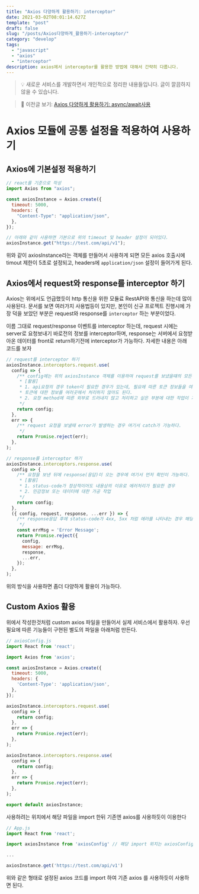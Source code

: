 ```yaml
---
title: "Axios 다양하게 활용하기: interceptor"
date: 2021-03-02T08:01:14.627Z
template: "post"
draft: false
slug: "/posts/Axios다양하게_활용하기-interceptor/"
category: "develop"
tags:
  - "javascript"
  - "axios"
  - "interceptor"
description: axios에서 interceptor를 활용한 방법에 대해서 간략히 다룹니다.
---
```


> 💡 새로운 서비스를 개발하면서 개인적으로 정리한 내용들입니다. 글이 깔끔하지 않을 수 있습니다.

> 📔 이전글 보기: [Axios 다양하게 활용하기: async/await사용](/posts/Axios다양하게_활용하기-async_await사용/)

# Axios 모듈에 공통 설정을 적용하여 사용하기

## Axios에 기본설정 적용하기

```jsx
// react를 기준으로 작성
import Axios from "axios";

const axiosInstance = Axios.create({
  timeout: 5000,
  headers: {
    "Content-Type": "application/json",
  },
});

// 아래와 같이 사용하면 기본으로 위의 timeout 및 header 설정이 되어있다.
axiosInstance.get("https://test.com/api/v1");
```

위와 같이 axiosInstance라는 객체를 만들어서 사용하게 되면 모든 axios 호출시에 timout 제한이 5초로 설정되고, headers에 `application/json` 설정이 들어가게 된다.

## Axios에서 request와 response를 interceptor 하기

Axios는 위에서도 언급했듯이 http 통신을 위한 모듈료 RestAPI와 통신을 하는데 많이 사용된다. 문서를 보면 여러가지 사용법등이 있지만, 본인이 신규 프로젝트 진행시에 가장 덕을 보았던 부분은 request와 response를 `interceptor` 하는 부분이었다.

이름 그대로 request/response 이벤트를 interceptor 하는데, request 시에는 server로 요청보내기 바로전의 정보를 interceptor하며, response는 서버에서 요청받아온 데이터를 front로 return하기전에 interceptor가 가능하다. 자세한 내용은 아래 코드를 보자

```jsx
// request를 interceptor 하기
axiosInstance.interceptors.request.use(
  config => {
    /** config에는 위의 axiosInstance 객체를 이용하여 request를 보냈을떄의 모든 설정값들이 들어있다.
     * [활용]
     * 1. api요청의 경우 token이 필요한 경우가 있는데, 필요에 따른 토큰 정보들을 여기서 처리할 경우
     * 토큰에 대한 정보를 여러곳에서 처리하지 않아도 된다.
     * 2. 요청 method에 따른 외부로 드러내지 않고 처리하고 싶은 부분에 대한 작업이 가능
     */
    return config;
  },
  err => {
    /** request 요청을 보낼때 error가 발생하는 경우 여기서 catch가 가능하다.
     */
    return Promise.reject(err);
  },
);

// response를 interceptor 하기
axiosInstance.interceptors.response.use(
  config => {
    /** 요청을 보낸 뒤에 response(응답)이 오는 경우에 여기서 먼저 확인이 가능하다.
     * [활용]
     * 1. status-code가 정상적이어도 내용상의 이유로 에러처리가 필요한 경우
     * 2. 민감정보 또는 데이터에 대한 가공 작업
     */
    return config;
  },
  ({ config, request, response, ...err }) => {
    /** response응답 후에 status-code가 4xx, 5xx 처럼 에러를 나타내는 경우 해당 루트를 수행한다.
     */
    const errMsg = 'Error Message';
    return Promise.reject({
      config,
      message: errMsg,
      response,
      ...err,
    });
  },
);
```

위의 방식을 사용하면 좀더 다양하게 활용이 가능하다.

## Custom Axios 활용

위에서 작성한것처럼 custom axios 파일을 만들어서 실제 서비스에서 활용하자. 우선 필요에 따른 기능들이 구현된 별도의 파일을 아래처럼 만든다.

```jsx
// axiosConfig.js
import React from 'react';

import Axios from 'axios';

const axiosInstance = Axios.create({
  timeout: 5000,
  headers: {
    'Content-Type': 'application/json',
  },
});

axiosInstance.interceptors.request.use(
  config => {
    return config;
  },
  err => {
    return Promise.reject(err);
  },
);

axiosInstance.interceptors.response.use(
  config => {
    return config;
  },
  err => {
    return Promise.reject(err);
  },
);

export default axiosInstance;
```

사용하려는 위치에서 해당 파일을 import 한뒤 기존엔 axios를 사용하듯이 이용한다

```jsx
// App.js
import React from 'react';

import axiosInstance from 'axiosConfig' // 해당 import 위치는 axiosConfig.js 파일 위치에 따라 다르다/

...

axiosInstance.get('https://test.com/api/v1')
```

위와 같은 형태로 설정된 axios 코드를 import 하여 기존 axios 를 사용하듯이 사용하면 된다.
